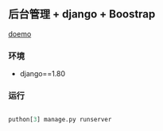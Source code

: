 ## 后台管理 + django + Boostrap


[doemo]('./home.jpg')

### 环境

+ django==1.80

### 运行

```python

puthon[3] manage.py runserver
```

